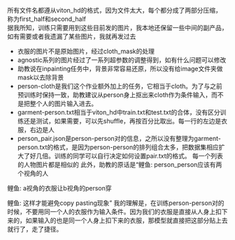 所有文件名都遵从viton_hd的格式，因为文件太大，每个都分成了两部分压缩，称为first_half和second_half  
据我所知，训练只需要用到这些目前发的图片，我本地还保留一些中间的副产品，如有需要或者我遗漏了某些图片，我就再发过去  
- 衣服的图片不是原始图片，经过cloth_mask的处理
- agnostic系列的图片经过了一系列超参数的调整得到，如有什么问题可以修改
- 助教说在inpainting任务中，背景非常容易还原，所以没有给image文件夹做mask以去除背景
- person-cloth是我们这个作业额外加上的任务，它相当于cloth。为了与之前预训练时保持一致，助教建议从person身上抠出来cloth作为条件输入，而不是把整个人的图片输入进去。
- garment-person.txt相当于viton_hd中train.txt和test.txt的合体，没有区分训练还是测试，如果需要，可以先shuffle，再按百分比取出。每一行的左边是衣服，右边是人
- person_pair.json是person-person对的信息，之所以没有整理为garment-person.txt的格式，是因为person-person的排列组合太多，把数据集相应扩大了好几倍。训练的同学可以自行决定如何设置pair.txt的格式。
每一个列表的人物图片都是相似的
此外，助教的原话是“鲤鱼:
person_person应该有两个视角的人

鲤鱼:
a视角的衣服让b视角的person穿

鲤鱼:
这样才能避免copy pasting现象”
我的理解是，在训练person-person对的时候，不要用同一个人的衣服作为输入条件。因为我们的衣服是直接从人身上扣下来的，如果输入的也是同一个人身上扣下来的衣服，那模型就直接把这部分贴上去就行了，走了捷径。

